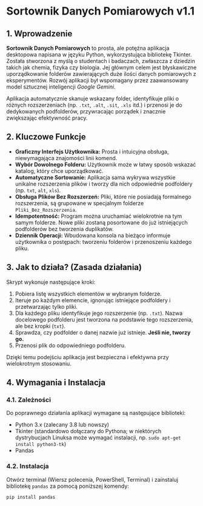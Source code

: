 # Sortownik Danych Pomiarowych v1.1

## 1. Wprowadzenie

**Sortownik Danych Pomiarowych** to prosta, ale potężna aplikacja desktopowa napisana w języku Python, wykorzystująca bibliotekę Tkinter. Została stworzona z myślą o studentach i badaczach, zwłaszcza z dziedzin takich jak chemia, fizyka czy biologia. Jej głównym celem jest błyskawiczne uporządkowanie folderów zawierających duże ilości danych pomiarowych z eksperymentów. Rozwój aplikacji był wspomagany przez zaawansowany model sztucznej inteligencji *Google Gemini*.

Aplikacja automatycznie skanuje wskazany folder, identyfikuje pliki o różnych rozszerzeniach (np. `.txt`, `.alt`, `.sit`, `.xls` itd.) i przenosi je do dedykowanych podfolderów, przywracając porządek i znacznie zwiększając efektywność pracy.

## 2. Kluczowe Funkcje

*   **Graficzny Interfejs Użytkownika:** Prosta i intuicyjna obsługa, niewymagająca znajomości linii komend.
*   **Wybór Dowolnego Folderu:** Użytkownik może w łatwy sposób wskazać katalog, który chce uporządkować.
*   **Automatyczne Sortowanie:** Aplikacja sama wykrywa wszystkie unikalne rozszerzenia plików i tworzy dla nich odpowiednie podfoldery (np. `txt`, `alt`, `xls`).
*   **Obsługa Plików Bez Rozszerzeń:** Pliki, które nie posiadają formalnego rozszerzenia, są grupowane w specjalnym folderze `Pliki_Bez_Rozszerzenia`.
*   **Idempotentność:** Program można uruchamiać wielokrotnie na tym samym folderze. Nowe pliki zostaną posortowane do już istniejących podfolderów bez tworzenia duplikatów.
*   **Dziennik Operacji:** Wbudowana konsola na bieżąco informuje użytkownika o postępach: tworzeniu folderów i przenoszeniu każdego pliku.

## 3. Jak to działa? (Zasada działania)

Skrypt wykonuje następujące kroki:
1.  Pobiera listę wszystkich elementów w wybranym folderze.
2.  Iteruje po każdym elemencie, ignorując istniejące podfoldery i przetwarzając tylko pliki.
3.  Dla każdego pliku identyfikuje jego rozszerzenie (np. `.txt`). Nazwa docelowego podfolderu jest tworzona na podstawie tego rozszerzenia, ale bez kropki (`txt`).
4.  Sprawdza, czy podfolder o danej nazwie już istnieje. **Jeśli nie, tworzy go.**
5.  Przenosi plik do odpowiedniego podfolderu.

Dzięki temu podejściu aplikacja jest bezpieczna i efektywna przy wielokrotnym stosowaniu.

## 4. Wymagania i Instalacja

### 4.1. Zależności
Do poprawnego działania aplikacji wymagane są następujące biblioteki:
- Python 3.x (zalecany 3.8 lub nowszy)
- Tkinter (standardowo dołączany do Pythona; w niektórych dystrybucjach Linuksa może wymagać instalacji, np. `sudo apt-get install python3-tk`)
- Pandas

### 4.2. Instalacja
Otwórz terminal (Wiersz polecenia, PowerShell, Terminal) i zainstaluj bibliotekę `pandas` za pomocą poniższej komendy:
```bash
pip install pandas

